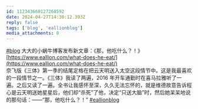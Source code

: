 ```yaml
---
id: 112343660127268592
date: 2024-04-27T14:30:12.393Z
reply: false
tags: ['blog', 'eallionblog']
media_attachments: 0
---
```


[#blog](https://e5n.cc/tags/blog) 大大的小蜗牛博客发布新文章：《那，他吃什么？！》 [https://www.eallion.com/what-does-he-eat/](https://www.eallion.com/what-does-he-eat/)   
奈飞版《三体》第一季的结尾定格在把云天明送入太空这段情节中。这是我最喜欢的一段情节之一。《三体》我读了两遍，2016 年开车通勤时在喜马拉雅听了一遍。之后又读了一遍。全书让我感怀至深，久久无法忘怀的，就是维德故意告诉程心是云天明送她星星后，他们却“杀死”了他，决定“只送大脑”时，然后她呆呆地说的那句话：——“那，他吃什么？！” [#eallionblog](https://e5n.cc/tags/eallionblog)

